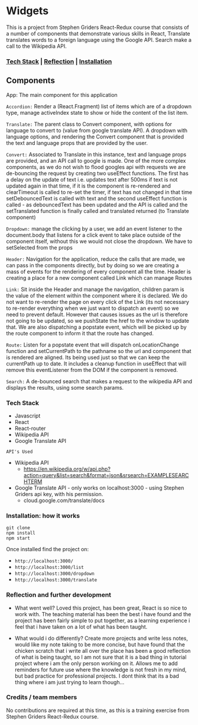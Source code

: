 # Widgets

This is a project from Stephen Griders React-Redux course that consists of a number of components that demonstrate various skills in React, Translate translates words to a foreign language using the Google API. Search make a call to the Wikipedia API.

### [Tech Stack](#tech) | [Reflection](#reflection) | [Installation](#installation)

## Components

App: The main component for this application

`Accordion:` Render a (React.Fragment) list of items which are of a dropdown type, manage activeIndex state to show or hide the content of the list item.

`Translate:` The parent class to Convert component, with options for language to convert to (value from google translate API). A dropdown with language options, and rendering the Convert component that is provided the text and language props that are provided by the user.

`Convert:` Associated to Translate in this instance, text and language props are provided, and an API call to google is made. One of the more complex components, as we do not wish to flood googles api with requests we are de-bouncing the request by creating two useEffect functions. The first has a delay on the update of text i.e. updates text after 500ms if text is not updated again in that time, if it is the component is re-rendered and clearTimeout is called to re-set the timer, if text has not changed in that time setDebouncedText is called with text and the second useEffect function is called - as debouncedText has been updated and the API is called and the setTranslated function is finally called and translated returned (to Translate component)

`Dropdown:` manage the clicking by a user, we add an event listener to the document.body that listens for a click event to take place outside of the component itself, without this we would not close the dropdown. We have to setSelected from the props

`Header:` Navigation for the application, reduce the calls that are made, we can pass in the components directly, but by doing so we are creating a mass of events for the rendering of every component all the time. Header is creating a place for a new component called Link which can manage Routes

`Link:` Sit inside the Header and manage the navigation, children param is the value of the element within the component where it is declared. We do not want to re-render the page on every click of the Link (its not necessary to re-render everything when we just want to dispatch an event) so we need to prevent default. However that causes issues as the url is therefore not going to be updated, so we pushState the href to the window to update that. We are also dispatching a popstate event, which will be picked up by the route component to inform it that the route has changed.

`Route:` Listen for a popstate event that will dispatch onLocationChange function and setCurrentPath to the pathname so the url and component that is rendered are aligned. Its being used just so that we can keep the currentPath up to date. It includes a cleanup function in useEffect that will remove this eventListener from the DOM if the component is removed.

`Search:` A de-bounced search that makes a request to the wikipedia API and displays the results, using some search params.


### <a name="Tech">Tech Stack</a>

* Javascript
* React
* React-router
* Wikipedia API
* Google Translate API

`API's Used`

* Wikipedia API
    * https://en.wikipedia.org/w/api.php?action=query&list=search&format=json&srsearch=EXAMPLESEARCHTERM
* Google Translate API - only works on localhost:3000 - using Stephen Griders api key, with his permission.
    * cloud.google.com/translate/docs

### <a name="installation">Installation: how it works</a>

```
git clone
npm install
npm start
```

Once installed find the project on:
- `http://localhost:3000/`
- `http://localhost:3000/list`
- `http://localhost:3000/dropdown`
- `http://localhost:3000/translate`

### <a name="reflection">Reflection and further development</a>

- What went well? 
Loved this project, has been great, React is so nice to work with. The teaching material has been the best i have found and the project has been fairly simple to put together, as a learning experience i feel that i have taken on a lot of what has been taught.

- What would i do differently? 
Create more projects and write less notes, would like my note taking to be more concise, but have found that the chicken scratch that i write all over the place has been a good reflection of what is being taught, so I am not sure that it is a bad thing in tutorial project where i am the only person working on it. Allows me to add reminders for future use where the knowledge is not fresh in my mind, but bad practice for professional projects. I dont think that its a bad thing where i am just trying to learn though... 

### Credits / team members

No contributions are required at this time, as this is a training exercise from Stephen Griders React-Redux course.
